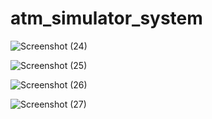 # atm_simulator_system


![Screenshot (24)](https://github.com/pankaj9005/atm_simulator_system/assets/145767633/68da1ff5-2cd7-4070-b653-9a529a5dd5b2)

![Screenshot (25)](https://github.com/pankaj9005/atm_simulator_system/assets/145767633/2578536b-9cca-4958-ada6-3acf60253950)

![Screenshot (26)](https://github.com/pankaj9005/atm_simulator_system/assets/145767633/97235488-00db-4478-aa8b-85307c7d3dd6)

![Screenshot (27)](https://github.com/pankaj9005/atm_simulator_system/assets/145767633/d185da6d-0640-4fef-9f4e-e04a152fee1f)
